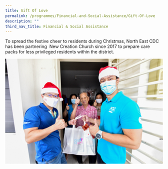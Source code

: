 ```yaml
---
title: Gift Of Love
permalink: /programmes/Financial-and-Social-Assistance/Gift-Of-Love
description: ""
third_nav_title: Financial & Social Assistance
---
```

To spread the festive cheer to residents during Christmas, North East CDC has been partnering  New Creation Church since 2017 to prepare care packs for less privileged residents within the district.

![](/images/20201205_1_103_NCC_Gift%20of%20Love.jpg)